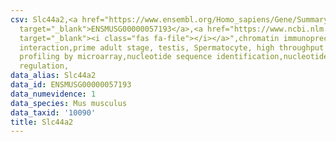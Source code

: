 ```yaml
---
csv: Slc44a2,<a href="https://www.ensembl.org/Homo_sapiens/Gene/Summary?db=core;g=ENSMUSG00000057193"
  target="_blank">ENSMUSG00000057193</a>,<a href="https://www.ncbi.nlm.nih.gov/pubmed/23834426"
  target="_blank"><i class="fas fa-file"></i></a>",chromatin immunoprecipitation assay,direct
  interaction,prime adult stage, testis, Spermatocyte, high throughput transcription
  profiling by microarray,nucleotide sequence identification,nucleotide sequence identification,transcriptional
  regulation,
data_alias: Slc44a2
data_id: ENSMUSG00000057193
data_numevidence: 1
data_species: Mus musculus
data_taxid: '10090'
title: Slc44a2
---
```

